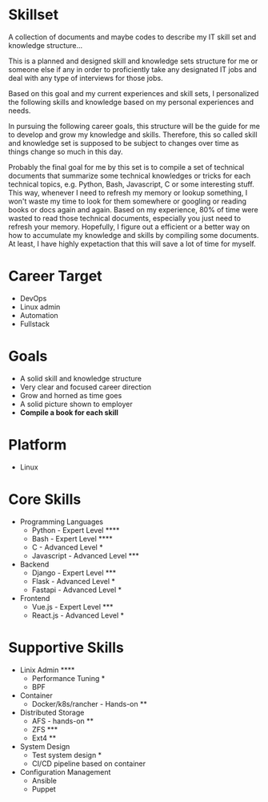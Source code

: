 # Skillset
A collection of documents and maybe codes to describe my IT skill set and knowledge structure...

This is a planned and designed skill and knowledge sets structure for me or someone else if any in order to proficiently take any designated IT jobs and deal with any type of interviews for those jobs.

Based on this goal and my current experiences and skill sets, I personalized the following skills and knowledge based on my personal experiences and needs.

In pursuing the following career goals, this structure will be the guide for me to develop and grow my knowledge and skills. Therefore, this so called skill and knowledge set is supposed to be subject to changes over time as things change so much in this day.

Probably the final goal for me by this set is to compile a set of technical documents that summarize some technical knowledges or tricks for each technical topics, e.g. Python, Bash, Javascript, C or some interesting stuff. This way, whenever I need to refresh my memory or lookup something, I won't waste my time to look for them somewhere or googling or reading books or docs again and again. Based on my experience, 80% of time were wasted to read those technical documents, especially you just need to refresh your memory. Hopefully, I figure out a efficient or a better way on how to accumulate my knowledge and skills by compiling some documents. At least, I have highly expetaction that this will save a lot of time for myself.

# Career Target
- DevOps
- Linux admin
- Automation
- Fullstack 


# Goals
- A solid skill and knowledge structure
- Very clear and focused career direction
- Grow and horned as time goes
- A solid picture shown to employer
- **Compile a book for each skill**

# Platform
- Linux

# Core Skills

- Programming Languages
    - Python - Expert Level ****
    - Bash - Expert Level ****
    - C - Advanced Level *
    - Javascript - Advanced Level ***
- Backend
    - Django - Expert Level ***
    - Flask - Advanced Level *
    - Fastapi - Advanced Level *
- Frontend
    - Vue.js - Expert Level ***
    - React.js - Advanced Level *

# Supportive Skills
- Linix Admin ****
    - Performance Tuning *
    - BPF 
- Container 
    - Docker/k8s/rancher - Hands-on **
- Distributed Storage
    - AFS - hands-on **
    - ZFS ***
    - Ext4 **
- System Design
    - Test system design *
    - CI/CD pipeline based on container 
- Configuration Management
    - Ansible 
    - Puppet

